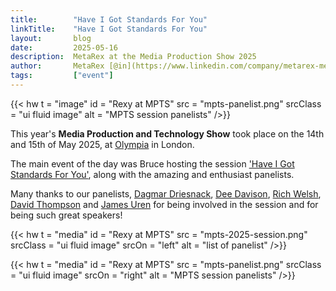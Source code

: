 ```yaml
---
title:        "Have I Got Standards For You"
linkTitle:    "Have I Got Standards For You"
layout:       blog
date:         2025-05-16
description:  MetaRex at the Media Production Show 2025
author:       MetaRex [@in](https://www.linkedin.com/company/metarex-media)
tags:         ["event"]
---
```


{{< hw   t = "image"
        id = "Rexy at MPTS"
       src = "mpts-panelist.png"
  srcClass = "ui fluid image"
       alt = "MPTS session panelists"
/>}}

This year's **Media Production and Technology Show** took place on the 14th and 15th of May 2025, at [Olympia] in
London.

The main event of the day was Bruce hosting the session ['Have I Got Standards For You'], along with the amazing and
enthusiast panelists.

Many thanks to our panelists, [Dagmar Driesnack][DD], [Dee Davison][Dee], [Rich Welsh][RW], [David Thompson][DT] and
[James Uren][JU] for being involved in the session and for being such great speakers!

{{< hw   t = "media"
        id = "Rexy at MPTS"
       src = "mpts-2025-session.png"
  srcClass = "ui fluid image"
     srcOn = "left"
       alt = "list of panelist"
/>}}

{{< hw  t = "media"
        id = "Rexy at MPTS"
       src = "mpts-panelist.png"
  srcClass = "ui fluid image"
     srcOn = "right"
       alt = "MPTS session panelists"
/>}}

['Have I Got Standards For You']:   https://www.mediaproductionshow.com/programme
[Olympia]:  https://www.mediaproductionshow.com
[DD]:   https://de.linkedin.com/in/dagmar-driesnack-67b37770
[Dee]:  https://uk.linkedin.com/in/deedavison?trk=public_post_feed-actor-name
[RW]:   https://www.smpte.org/about/board-rich-welsh
[DT]:   https://www.thedpp.com/team/david-thompson
[JU]:   https://uk.linkedin.com/in/juren